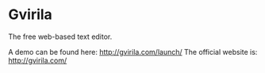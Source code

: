 Gvirila
=======

The free web-based text editor.

A demo can be found here: http://gvirila.com/launch/
The official website is: http://gvirila.com/
